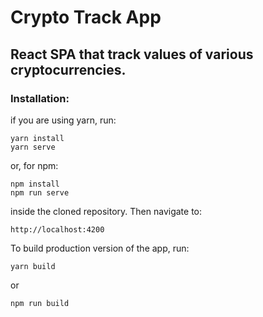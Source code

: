 # Crypto Track App

## React SPA that track values of various cryptocurrencies.

### Installation:
if you are using yarn, run:
````
yarn install
yarn serve
````
or, for npm:
````
npm install
npm run serve
````
inside the cloned repository. Then navigate to:
````
http://localhost:4200
````
To build production version of the app, run:
````
yarn build
````
or
````
npm run build
````